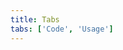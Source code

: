 ```yaml
---
title: Tabs
tabs: ['Code', 'Usage']
---
```



<component
    name="Tabs"
    component="tabs"
    variation="tabs"
    experimental="true"
    hasReactVersion="true"
    >
</component>
<component-docs component="tabs" experimental="true"></component-docs>
